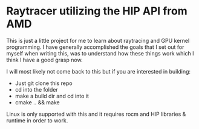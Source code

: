 # Raytracer utilizing the HIP API from AMD

This is just a little project for me to learn about raytracing and GPU kernel programming.
I have generally accomplished the goals that I set out for myself when writing this, 
was to understand how these things work which I think I have a good grasp now. 

I will most likely not come back to this but if you are interested in building:

- Just git clone this repo
- cd into the folder
- make a build dir and cd into it
- cmake .. && make

Linux is only supported with this and it requires rocm and HIP libraries & runtime in order to work. 
